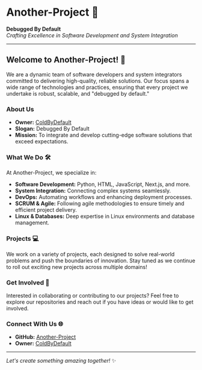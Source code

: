 # Another-Project 🚀

**Debugged By Default**  
*Crafting Excellence in Software Development and System Integration*

---

## Welcome to Another-Project! 👋

We are a dynamic team of software developers and system integrators committed to delivering high-quality, reliable solutions. Our focus spans a wide range of technologies and practices, ensuring that every project we undertake is robust, scalable, and "debugged by default."

### About Us
- **Owner:** [ColdByDefault](https://github.com/ColdByDefault)
- **Slogan:** Debugged By Default
- **Mission:** To integrate and develop cutting-edge software solutions that exceed expectations.

### What We Do 🛠️
At Another-Project, we specialize in:

- **Software Development:** Python, HTML, JavaScript, Next.js, and more.
- **System Integration:** Connecting complex systems seamlessly.
- **DevOps:** Automating workflows and enhancing deployment processes.
- **SCRUM & Agile:** Following agile methodologies to ensure timely and efficient project delivery.
- **Linux & Databases:** Deep expertise in Linux environments and database management.

### Projects 💻
We work on a variety of projects, each designed to solve real-world problems and push the boundaries of innovation. Stay tuned as we continue to roll out exciting new projects across multiple domains!

### Get Involved 🤝
Interested in collaborating or contributing to our projects? Feel free to explore our repositories and reach out if you have ideas or would like to get involved.

### Connect With Us 🌐
- **GitHub:** [Another-Project](https://github.com/Another-Project)
- **Owner:** [ColdByDefault](https://github.com/ColdByDefault)

---

*Let's create something amazing together!* ✨
